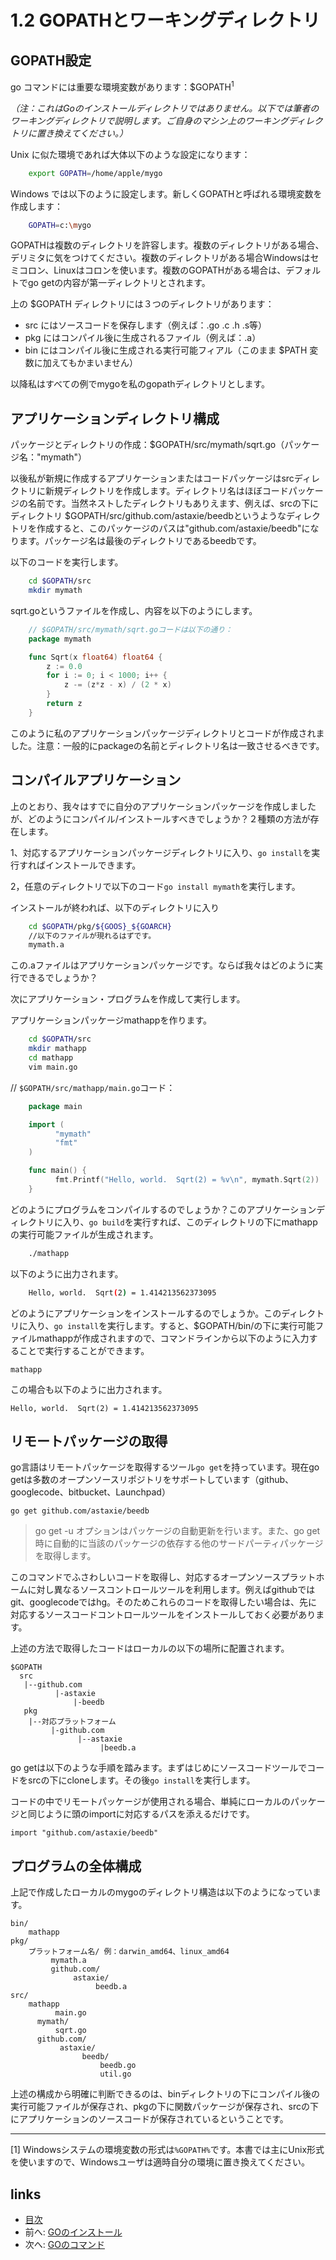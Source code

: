 # 1.2 GOPATHとワーキングディレクトリ

## GOPATH設定
  go コマンドには重要な環境変数があります：$GOPATH<sup>1</sup>

  *（注：これはGoのインストールディレクトリではありません。以下では筆者のワーキングディレクトリで説明します。ご自身のマシン上のワーキングディレクトリに置き換えてください。）*

  Unix に似た環境であれば大体以下のような設定になります：
```sh
	export GOPATH=/home/apple/mygo
```
  Windows では以下のように設定します。新しくGOPATHと呼ばれる環境変数を作成します：
```sh
	GOPATH=c:\mygo
```
GOPATHは複数のディレクトリを許容します。複数のディレクトリがある場合、デリミタに気をつけてください。複数のディレクトリがある場合Windowsはセミコロン、Linuxはコロンを使います。複数のGOPATHがある場合は、デフォルトでgo getの内容が第一ディレクトリとされます。


上の $GOPATH ディレクトリには３つのディレクトリがあります：

- src にはソースコードを保存します（例えば：.go .c .h .s等）
- pkg にはコンパイル後に生成されるファイル（例えば：.a）
- bin にはコンパイル後に生成される実行可能フィアル（このまま $PATH 変数に加えてもかまいません）

以降私はすべての例でmygoを私のgopathディレクトリとします。

## アプリケーションディレクトリ構成
パッケージとディレクトリの作成：$GOPATH/src/mymath/sqrt.go（パッケージ名："mymath"）

以後私が新規に作成するアプリケーションまたはコードパッケージはsrcディレクトリに新規ディレクトリを作成します。ディレクトリ名はほぼコードパッケージの名前です。当然ネストしたディレクトリもありえます、例えば、srcの下にディレクトリ $GOPATH/src/github.com/astaxie/beedbというようなディレクトリを作成すると、このパッケージのパスは"github.com/astaxie/beedb"になります。パッケージ名は最後のディレクトリであるbeedbです。

以下のコードを実行します。
```sh
	cd $GOPATH/src
	mkdir mymath
```
sqrt.goというファイルを作成し、内容を以下のようにします。
```go
	// $GOPATH/src/mymath/sqrt.goコードは以下の通り：
	package mymath

	func Sqrt(x float64) float64 {
		z := 0.0
		for i := 0; i < 1000; i++ {
			z -= (z*z - x) / (2 * x)
		}
		return z
	}
```
このように私のアプリケーションパッケージディレクトリとコードが作成されました。注意：一般的にpackageの名前とディレクトリ名は一致させるべきです。

## コンパイルアプリケーション
上のとおり、我々はすでに自分のアプリケーションパッケージを作成しましたが、どのようにコンパイル/インストールすべきでしょうか？２種類の方法が存在します。

1、対応するアプリケーションパッケージディレクトリに入り、`go install`を実行すればインストールできます。

2，任意のディレクトリで以下のコード`go install mymath`を実行します。

インストールが終われば、以下のディレクトリに入り
```sh
	cd $GOPATH/pkg/${GOOS}_${GOARCH}
	//以下のファイルが現れるはずです。
	mymath.a
```
この.aファイルはアプリケーションパッケージです。ならば我々はどのように実行できるでしょうか？

次にアプリケーション・プログラムを作成して実行します。

アプリケーションパッケージmathappを作ります。
```sh
	cd $GOPATH/src
	mkdir mathapp
	cd mathapp
	vim main.go
```
// `$GOPATH/src/mathapp/main.go`コード：
```go
	package main

	import (
		  "mymath"
		  "fmt"
	)

	func main() {
		  fmt.Printf("Hello, world.  Sqrt(2) = %v\n", mymath.Sqrt(2))
	}
```
どのようにプログラムをコンパイルするのでしょうか？このアプリケーションディレクトリに入り、`go build`を実行すれば、このディレクトリの下にmathappの実行可能ファイルが生成されます。
```sh
	./mathapp
```
以下のように出力されます。
```sh
	Hello, world.  Sqrt(2) = 1.414213562373095
```
どのようにアプリケーションをインストールするのでしょうか。このディレクトリに入り、`go install`を実行します。すると、$GOPATH/bin/の下に実行可能ファイルmathappが作成されますので、コマンドラインから以下のように入力することで実行することができます。

	mathapp
	
この場合も以下のように出力されます。

	Hello, world.  Sqrt(2) = 1.414213562373095

## リモートパッケージの取得
   go言語はリモートパッケージを取得するツール`go get`を持っています。現在go getは多数のオープンソースリポジトリをサポートしています（github、googlecode、bitbucket、Launchpad）

	go get github.com/astaxie/beedb
	
>go get -u オプションはパッケージの自動更新を行います。また、go get時に自動的に当該のパッケージの依存する他のサードパーティパッケージを取得します。

このコマンドでふさわしいコードを取得し、対応するオープンソースプラットホームに対し異なるソースコントロールツールを利用します。例えばgithubではgit、googlecodeではhg。そのためこれらのコードを取得したい場合は、先に対応するソースコードコントロールツールをインストールしておく必要があります。

上述の方法で取得したコードはローカルの以下の場所に配置されます。

	$GOPATH
	  src
	   |--github.com
			  |-astaxie
				  |-beedb
	   pkg
		|--対応プラットフォーム
			 |-github.com
				   |--astaxie
						|beedb.a

go getは以下のような手順を踏みます。まずはじめにソースコードツールでコードをsrcの下にcloneします。その後`go install`を実行します。

コードの中でリモートパッケージが使用される場合、単純にローカルのパッケージと同じように頭のimportに対応するパスを添えるだけです。

	import "github.com/astaxie/beedb"

## プログラムの全体構成
上記で作成したローカルのmygoのディレクトリ構造は以下のようになっています。

	bin/
		mathapp
	pkg/
		プラットフォーム名/ 例：darwin_amd64、linux_amd64
			 mymath.a
			 github.com/
				  astaxie/
					   beedb.a
	src/
		mathapp
			  main.go
		  mymath/
			  sqrt.go
		  github.com/
			   astaxie/
					beedb/
						beedb.go
						util.go

上述の構成から明確に判断できるのは、binディレクトリの下にコンパイル後の実行可能ファイルが保存され、pkgの下に関数パッケージが保存され、srcの下にアプリケーションのソースコードが保存されているということです。

 - - -
[1] Windowsシステムの環境変数の形式は`%GOPATH%`です。本書では主にUnix形式を使いますので、Windowsユーザは適時自分の環境に置き換えてください。
## links
  * [目次](<preface.md>)
  * 前へ: [GOのインストール](<01.1.md>)
  * 次へ: [GOのコマンド](<01.3.md>)
